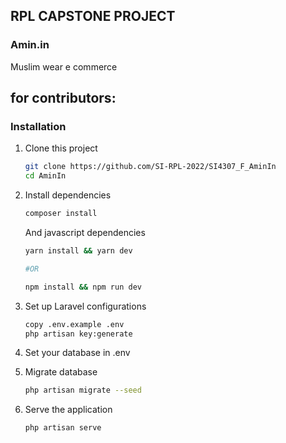 ## RPL CAPSTONE PROJECT
### Amin.in
Muslim wear e commerce

## for contributors: 
### Installation
1. Clone this project
    ```bash
    git clone https://github.com/SI-RPL-2022/SI4307_F_AminIn
    cd AminIn
    ```
2. Install dependencies
    ```bash
    composer install
    ```
    And javascript dependencies
    ```bash
    yarn install && yarn dev

    #OR

    npm install && npm run dev
    ```

3. Set up Laravel configurations
    ```bash
    copy .env.example .env
    php artisan key:generate
    ```

4. Set your database in .env

5. Migrate database
    ```bash
    php artisan migrate --seed
    ```

6. Serve the application
    ```bash
    php artisan serve
    ```

